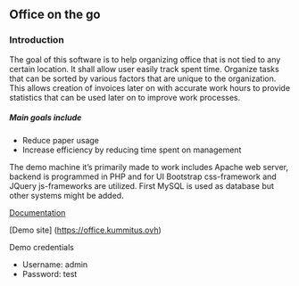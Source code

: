 ﻿## Office on the go

### Introduction

The goal of this software is to help organizing office that is not tied to any certain location. It shall allow user easily track spent time. Organize tasks that can be sorted by various factors that are unique to the organization. This allows creation of invoices later on with accurate work hours to provide statistics that can be used later on to improve work processes.

##### Main goals include
- Reduce paper usage
- Increase efficiency by reducing time spent on management

The demo machine it’s primarily made to work includes Apache web server, backend is programmed in PHP and for UI Bootstrap css-framework and JQuery js-frameworks are utilized. First MySQL is used as database but other systems might be added.

[Documentation](https://github.com/kummitus/officeonthego/blob/master/doc/OfficeOnTheGoDoc.pdf)

[Demo site] (https://office.kummitus.ovh)

Demo credentials
 - Username: admin
 - Password: test
